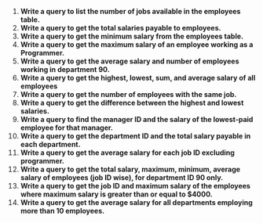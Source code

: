 1. **Write a query to list the number of jobs available in the employees table.**
2. **Write a query to get the total salaries payable to employees.**
3. **Write a query to get the minimum salary from the employees table.**
4. **Write a query to get the maximum salary of an employee working as a Programmer.**
5. **Write a query to get the average salary and number of employees working in department 90.**
6. **Write a query to get the highest, lowest, sum, and average salary of all employees**
7. **Write a query to get the number of employees with the same job.**
8. **Write a query to get the difference between the highest and lowest salaries.**
9. **Write a query to find the manager ID and the salary of the lowest-paid employee for that manager.**
10. **Write a query to get the department ID and the total salary payable in each department.**
11. **Write a query to get the average salary for each job ID excluding programmer.**
12. **Write a query to get the total salary, maximum, minimum, average salary of employees (job ID wise), for department ID 90 only.**
13. **Write a query to get the job ID and maximum salary of the employees where maximum salary is greater than or equal to $4000.**
14. **Write a query to get the average salary for all departments employing more than 10 employees.**

